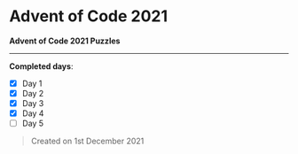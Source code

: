 # Advent of Code 2021

**Advent of Code 2021 Puzzles**

***
**Completed days**:
- [x] Day 1
- [x] Day 2
- [x] Day 3
- [x] Day 4
- [ ] Day 5

> Created on 1st December 2021